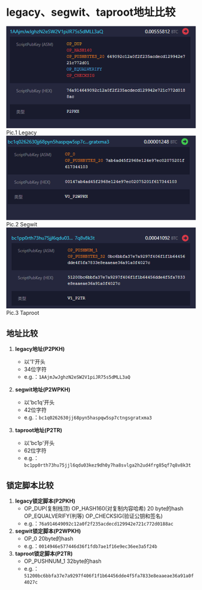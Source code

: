 # legacy、segwit、taproot地址比较
![alt text](image/legacy.png)
Pic.1 Legacy
![alt text](image/segwit.png)
Pic.2 Segwit
![alt text](image/taproot.png)
Pic.3 Taproot
## 地址比较
1. **legacy地址(P2PKH)**
    * 以'1'开头
    * 34位字符
    * e.g.：`1AAjmJwJghzN2eSW2V1piJR75s5dMLL3aQ`

2. **segwit地址(P2WPKH)**
    * 以'bc1q'开头
    * 42位字符
    * e.g.：`bc1q0262630jj68pyn5haspqw5sp7ctngsgratxma3`

3. **taproot地址(P2TR)**
    * 以'bc1p'开头
    * 62位字符
    * e.g.：`bc1pp0rth73hu75jjl6qdu03kez9dh0y7ha8svlga2h2ud4frg85qf7q8v8k3t`

## 锁定脚本比较
1. **legacy锁定脚本(P2PKH)**
    * OP_DUP(复制栈顶) OP_HASH160(对复制内容哈希) 20 byte的hash OP_EQUALVERIFY(判等) OP_CHECKSIG(验证公钥和签名)
    * e.g.：`76a914649092c12a0f2f235acdecd129942e721c772d0188ac`
2. **segwit锁定脚本(P2WPKH)**
    * OP_0 20byte的hash
    * e.g.：`0014946e577446d36f1fdb7ae1f16e9ec36ee3a5f24b`
3. **taproot锁定脚本(P2TR)**
    * OP_PUSHNUM_1 32byte的hash 
    * e.g.：`51200bc6bbfa37e7a9297f406f1f1b64456dde4f5fa7833e8eaaeae36a91a0f4027c`